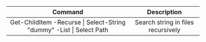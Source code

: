 | Command | Description |
| :---: | :----: |
| Get-ChildItem -Recurse \| Select-String "dummy" -List \| Select Path | Search string in files recursively |

